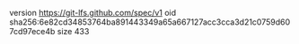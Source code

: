 version https://git-lfs.github.com/spec/v1
oid sha256:6e82cd34853764ba891443349a65a667127acc3cca3d21c0759d607cd97ece4b
size 433
